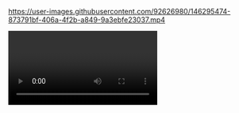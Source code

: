 

https://user-images.githubusercontent.com/92626980/146295474-873791bf-406a-4f2b-a849-9a3ebfe23037.mp4

<html>
  <video> https://user-images.githubusercontent.com/92626980/146295474-873791bf-406a-4f2b-a849-9a3ebfe23037.mp4> </video>
</html>
